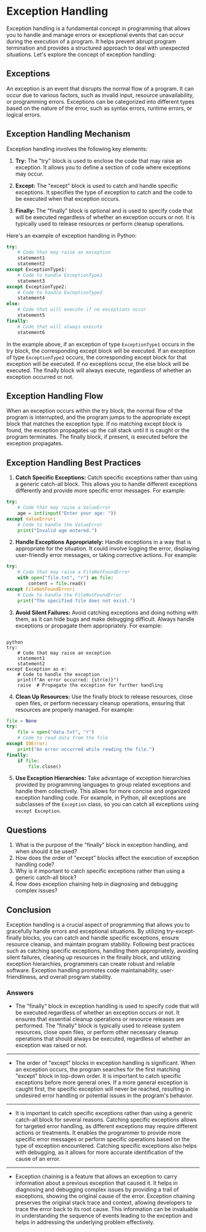 # Exception Handling

Exception handling is a fundamental concept in programming that allows you to handle and manage errors or exceptional events that can occur during the execution of a program. It helps prevent abrupt program termination and provides a structured approach to deal with unexpected situations. Let's explore the concept of exception handling:

## Exceptions

An exception is an event that disrupts the normal flow of a program. It can occur due to various factors, such as invalid input, resource unavailability, or programming errors. Exceptions can be categorized into different types based on the nature of the error, such as syntax errors, runtime errors, or logical errors.

## Exception Handling Mechanism

Exception handling involves the following key elements:

1. **Try:** The "try" block is used to enclose the code that may raise an exception. It allows you to define a section of code where exceptions may occur.

2. **Except:** The "except" block is used to catch and handle specific exceptions. It specifies the type of exception to catch and the code to be executed when that exception occurs.

3. **Finally:** The "finally" block is optional and is used to specify code that will be executed regardless of whether an exception occurs or not. It is typically used to release resources or perform cleanup operations.

Here's an example of exception handling in Python:

```python
try:
    # Code that may raise an exception
    statement1
    statement2
except ExceptionType1:
    # Code to handle ExceptionType1
    statement3
except ExceptionType2:
    # Code to handle ExceptionType2
    statement4
else:
    # Code that will execute if no exceptions occur
    statement5
finally:
    # Code that will always execute
    statement6
```

In the example above, if an exception of type `ExceptionType1` occurs in the try block, the corresponding except block will be executed. If an exception of type `ExceptionType2` occurs, the corresponding except block for that exception will be executed. If no exceptions occur, the else block will be executed. The finally block will always execute, regardless of whether an exception occurred or not.

## Exception Handling Flow

When an exception occurs within the try block, the normal flow of the program is interrupted, and the program jumps to the appropriate except block that matches the exception type. If no matching except block is found, the exception propagates up the call stack until it is caught or the program terminates. The finally block, if present, is executed before the exception propagates.

## Exception Handling Best Practices

1. **Catch Specific Exceptions:** Catch specific exceptions rather than using a generic catch-all block. This allows you to handle different exceptions differently and provide more specific error messages. For example:

```python
try:
    # Code that may raise a ValueError
    age = int(input("Enter your age: "))
except ValueError:
    # Code to handle the ValueError
    print("Invalid age entered.")
```

2. **Handle Exceptions Appropriately:** Handle exceptions in a way that is appropriate for the situation. It could involve logging the error, displaying user-friendly error messages, or taking corrective actions. For example:

```python
try:
    # Code that may raise a FileNotFoundError
    with open("file.txt", "r") as file:
        content = file.read()
except FileNotFoundError:
    # Code to handle the FileNotFoundError
    print("The specified file does not exist.")
```

3. **Avoid Silent Failures:** Avoid catching exceptions and doing nothing with them, as it can hide bugs and make debugging difficult. Always handle exceptions or propagate them appropriately. For example:

```

python
try:
    # Code that may raise an exception
    statement1
    statement2
except Exception as e:
    # Code to handle the exception
    print(f"An error occurred: {str(e)}")
    raise  # Propagate the exception for further handling
```

4. **Clean Up Resources:** Use the finally block to release resources, close open files, or perform necessary cleanup operations, ensuring that resources are properly managed. For example:

```python
file = None
try:
    file = open("data.txt", "r")
    # Code to read data from the file
except IOError:
    print("An error occurred while reading the file.")
finally:
    if file:
        file.close()
```

5. **Use Exception Hierarchies:** Take advantage of exception hierarchies provided by programming languages to group related exceptions and handle them collectively. This allows for more concise and organized exception handling code. For example, in Python, all exceptions are subclasses of the `Exception` class, so you can catch all exceptions using `except Exception`.

## Questions

1. What is the purpose of the "finally" block in exception handling, and when should it be used?
2. How does the order of "except" blocks affect the execution of exception handling code?
3. Why is it important to catch specific exceptions rather than using a generic catch-all block?
4. How does exception chaining help in diagnosing and debugging complex issues?

## Conclusion

Exception handling is a crucial aspect of programming that allows you to gracefully handle errors and exceptional situations. By utilizing try-except-finally blocks, you can catch and handle specific exceptions, ensure resource cleanup, and maintain program stability. Following best practices such as catching specific exceptions, handling them appropriately, avoiding silent failures, cleaning up resources in the finally block, and utilizing exception hierarchies, programmers can create robust and reliable software. Exception handling promotes code maintainability, user-friendliness, and overall program stability.

### Answers

- The "finally" block in exception handling is used to specify code that will be executed regardless of whether an exception occurs or not. It ensures that essential cleanup operations or resource releases are performed. The "finally" block is typically used to release system resources, close open files, or perform other necessary cleanup operations that should always be executed, regardless of whether an exception was raised or not.

---

- The order of "except" blocks in exception handling is significant. When an exception occurs, the program searches for the first matching "except" block in top-down order. It is important to catch specific exceptions before more general ones. If a more general exception is caught first, the specific exception will never be reached, resulting in undesired error handling or potential issues in the program's behavior.

---

- It is important to catch specific exceptions rather than using a generic catch-all block for several reasons. Catching specific exceptions allows for targeted error handling, as different exceptions may require different actions or treatments. It enables the programmer to provide more specific error messages or perform specific operations based on the type of exception encountered. Catching specific exceptions also helps with debugging, as it allows for more accurate identification of the cause of an error.

---

- Exception chaining is a feature that allows an exception to carry information about a previous exception that caused it. It helps in diagnosing and debugging complex issues by providing a trail of exceptions, showing the original cause of the error. Exception chaining preserves the original stack trace and context, allowing developers to trace the error back to its root cause. This information can be invaluable in understanding the sequence of events leading to the exception and helps in addressing the underlying problem effectively.
